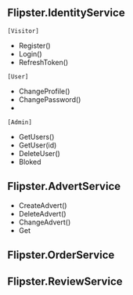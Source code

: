## Flipster.IdentityService

`[Visitor]`

- Register()
- Login()
- RefreshToken()

`[User]`

- ChangeProfile()
- ChangePassword()
-

`[Admin]`

- GetUsers()
- GetUser(id)
- DeleteUser()
- Bloked

## Flipster.AdvertService

- CreateAdvert()
- DeleteAdvert()
- ChangeAdvert()
- Get

## Flipster.OrderService

## Flipster.ReviewService
